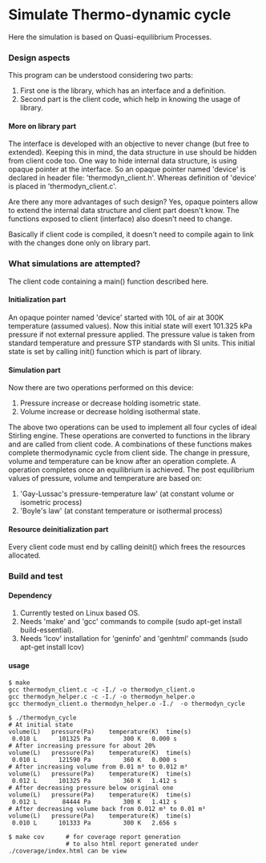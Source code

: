# Simulate Thermo-dynamic cycle

Here the simulation is based on Quasi-equilibrium Processes.

### Design aspects

This program can be understood considering two parts:

1. First one is the library, which has an interface and a definition.
2. Second part is the client code, which help in knowing the usage of library.

#### More on library part

The interface is developed with an objective to never change (but free to extended).
Keeping this in mind, the data structure in use should be hidden from client code too.
One way to hide internal data structure, is using opaque pointer at the interface.
So an opaque pointer named 'device' is declared in header file: 'thermodyn_client.h'.
Whereas definition of 'device' is placed in 'thermodyn_client.c'.

Are there any more advantages of such design?
Yes, opaque pointers allow to extend the internal data structure and client part doesn't know.
The functions exposed to client (interface) also doesn't need to change.

Basically if client code is compiled,
it doesn't need to compile again to link with the changes done only on library part.

### What simulations are attempted?

The client code containing a main() function described here.

#### Initialization part

An opaque pointer named 'device' started with 10L of air at 300K temperature (assumed values).
Now this initial state will exert 101.325 kPa pressure if not external pressure applied.
The pressure value is taken from standard temperature and pressure STP standards with SI units.
This initial state is set by calling init() function which is part of library.

#### Simulation part

Now there are two operations performed on this device:

1. Pressure increase or decrease holding isometric state.
2. Volume increase or decrease holding isothermal state.

The above two operations can be used to implement all four cycles of ideal Stirling engine.
These operations are converted to functions in the library and are called from client code.
A combinations of these functions makes complete thermodynamic cycle from client side.
The change in pressure, volume and temperature can be know after an operation complete.
A operation completes once an equilibrium is achieved.
The post equilibrium values of pressure, volume and temperature are based on:

1. 'Gay-Lussac's pressure-temperature law' (at constant volume or isometric process)
2. 'Boyle's law' (at constant temperature or isothermal process)

#### Resource deinitialization part

Every client code must end by calling deinit() which frees the resources allocated.

### Build and test

#### Dependency

1. Currently tested on Linux based OS.
2. Needs 'make' and 'gcc' commands to compile (sudo apt-get install build-essential).
3. Needs 'lcov' installation for 'geninfo' and 'genhtml' commands (sudo apt-get install lcov)

#### usage

	$ make
	gcc thermodyn_client.c -c -I./ -o thermodyn_client.o
	gcc thermodyn_helper.c -c -I./ -o thermodyn_helper.o
	gcc thermodyn_client.o thermodyn_helper.o -I./  -o thermodyn_cycle
	
	$ ./thermodyn_cycle
	# At initial state
	volume(L)	pressure(Pa)	temperature(K)	time(s)
	 0.010 L	  101325 Pa	        300 K	0.000 s
	# After increasing pressure for about 20%
	volume(L)	pressure(Pa)	temperature(K)	time(s)
	 0.010 L	  121590 Pa	        360 K	0.000 s
	# After increasing volume from 0.01 m³ to 0.012 m³
	volume(L)	pressure(Pa)	temperature(K)	time(s)
	 0.012 L	  101325 Pa	        360 K	1.412 s
	# After decreasing pressure below original one
	volume(L)	pressure(Pa)	temperature(K)	time(s)
	 0.012 L	   84444 Pa	        300 K	1.412 s
	# After decreasing volume back from 0.012 m³ to 0.01 m³
	volume(L)	pressure(Pa)	temperature(K)	time(s)
	 0.010 L	  101333 Pa	        300 K	2.656 s

	$ make cov      # for coverage report generation
	                # to also html report generated under ./coverage/index.html can be view
